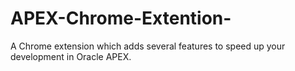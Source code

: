 # APEX-Chrome-Extention-
A Chrome extension which adds several features to speed up your development in Oracle APEX.
